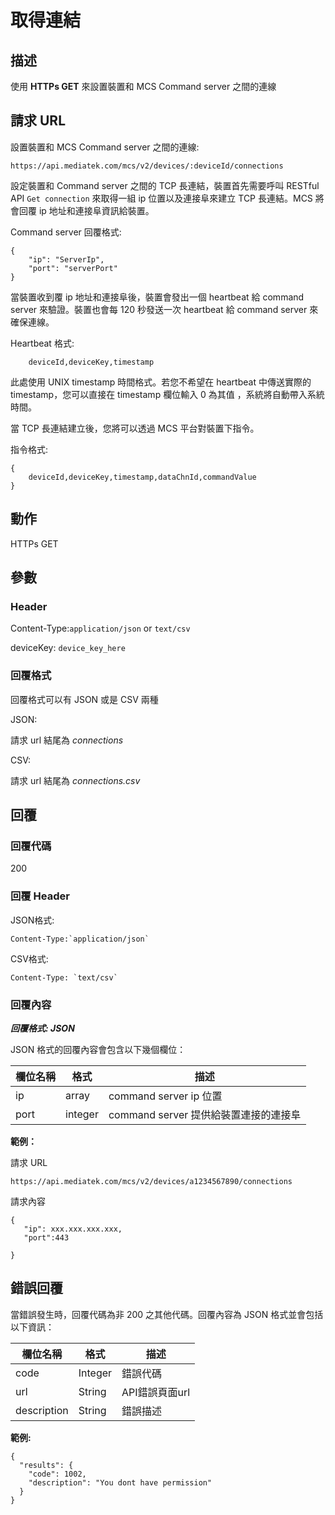 # 取得連結


## 描述

使用 **HTTPs GET** 來設置裝置和 MCS Command server 之間的連線


## 請求 URL

設置裝置和 MCS Command server 之間的連線:

```
https://api.mediatek.com/mcs/v2/devices/:deviceId/connections

```
設定裝置和 Command server 之間的 TCP 長連結，裝置首先需要呼叫 RESTful API `Get connection` 來取得一組 ip 位置以及連接阜來建立 TCP 長連結。MCS 將會回覆 ip 地址和連接阜資訊給裝置。

Command server 回覆格式:

```
{
    "ip": "ServerIp",
    "port": "serverPort"
}

```
當裝置收到覆 ip 地址和連接阜後，裝置會發出一個 heartbeat 給 command server 來驗證。裝置也會每 120 秒發送一次 heartbeat 給 command server 來確保連線。


Heartbeat 格式:

```
    deviceId,deviceKey,timestamp

```
此處使用 UNIX timestamp 時間格式。若您不希望在 heartbeat 中傳送實際的 timestamp，您可以直接在 timestamp 欄位輸入 0 為其值 ，系統將自動帶入系統時間。

當 TCP 長連結建立後，您將可以透過 MCS 平台對裝置下指令。

指令格式:
```
{
    deviceId,deviceKey,timestamp,dataChnId,commandValue
}

```

## 動作
HTTPs GET


## 參數
### Header


Content-Type:`application/json` or `text/csv`


deviceKey: `device_key_here`


### 回覆格式

回覆格式可以有 JSON 或是 CSV 兩種

JSON:

請求 url 結尾為 *connections*


CSV:

請求 url 結尾為 *connections.csv*


## 回覆

### 回覆代碼
200

### 回覆 Header

JSON格式:
```
Content-Type:`application/json`
```
CSV格式:
```
Content-Type: `text/csv`
```

### 回覆內容

***回覆格式: JSON***

JSON 格式的回覆內容會包含以下幾個欄位：

| 欄位名稱 | 格式 |描述|
| --- | --- | --- |
| ip | array | command server ip 位置 |
| port | integer | command server 提供給裝置連接的連接阜|



**範例：**

請求 URL
```
https://api.mediatek.com/mcs/v2/devices/a1234567890/connections
```

請求內容

```
{
   "ip": xxx.xxx.xxx.xxx,
   "port":443

}
```


## 錯誤回覆

當錯誤發生時，回覆代碼為非 200 之其他代碼。回覆內容為 JSON 格式並會包括以下資訊：

| 欄位名稱 | 格式 |描述|
| --- | --- | --- |
| code | Integer | 錯誤代碼 |
| url | String | API錯誤頁面url|
| description | String | 錯誤描述 |

**範例:**


```
{
  "results": {
    "code": 1002,
    "description": "You dont have permission"
  }
}
```
